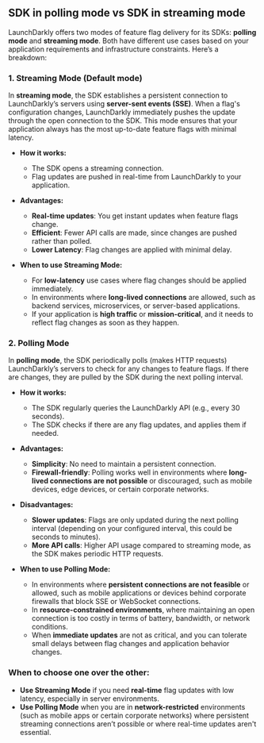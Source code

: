 ## SDK in polling mode vs SDK in streaming mode

LaunchDarkly offers two modes of feature flag delivery for its SDKs: **polling mode** and **streaming mode**. Both have different use cases based on your application requirements and infrastructure constraints. Here’s a breakdown:

### 1. **Streaming Mode (Default mode)**

In **streaming mode**, the SDK establishes a persistent connection to LaunchDarkly’s servers using **server-sent events (SSE)**. When a flag's configuration changes, LaunchDarkly immediately pushes the update through the open connection to the SDK. This mode ensures that your application always has the most up-to-date feature flags with minimal latency.

- **How it works:**
  - The SDK opens a streaming connection.
  - Flag updates are pushed in real-time from LaunchDarkly to your application.

- **Advantages:**
  - **Real-time updates**: You get instant updates when feature flags change.
  - **Efficient**: Fewer API calls are made, since changes are pushed rather than polled.
  - **Lower Latency**: Flag changes are applied with minimal delay.

- **When to use Streaming Mode:**
  - For **low-latency** use cases where flag changes should be applied immediately.
  - In environments where **long-lived connections** are allowed, such as backend services, microservices, or server-based applications.
  - If your application is **high traffic** or **mission-critical**, and it needs to reflect flag changes as soon as they happen.

### 2. **Polling Mode**

In **polling mode**, the SDK periodically polls (makes HTTP requests) LaunchDarkly’s servers to check for any changes to feature flags. If there are changes, they are pulled by the SDK during the next polling interval.

- **How it works:**
  - The SDK regularly queries the LaunchDarkly API (e.g., every 30 seconds).
  - The SDK checks if there are any flag updates, and applies them if needed.

- **Advantages:**
  - **Simplicity**: No need to maintain a persistent connection.
  - **Firewall-friendly**: Polling works well in environments where **long-lived connections are not possible** or discouraged, such as mobile devices, edge devices, or certain corporate networks.
  
- **Disadvantages:**
  - **Slower updates**: Flags are only updated during the next polling interval (depending on your configured interval, this could be seconds to minutes).
  - **More API calls**: Higher API usage compared to streaming mode, as the SDK makes periodic HTTP requests.

- **When to use Polling Mode:**
  - In environments where **persistent connections are not feasible** or allowed, such as mobile applications or devices behind corporate firewalls that block SSE or WebSocket connections.
  - In **resource-constrained environments**, where maintaining an open connection is too costly in terms of battery, bandwidth, or network conditions.
  - When **immediate updates** are not as critical, and you can tolerate small delays between flag changes and application behavior changes.

### When to choose one over the other:
- **Use Streaming Mode** if you need **real-time** flag updates with low latency, especially in server environments.
- **Use Polling Mode** when you are in **network-restricted** environments (such as mobile apps or certain corporate networks) where persistent streaming connections aren’t possible or where real-time updates aren't essential.
